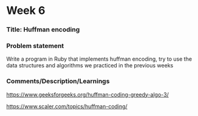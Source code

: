 # Week 6

### Title: Huffman encoding

### Problem statement
Write a program in Ruby that implements huffman encoding, try to use the data structures and algorithms we practiced in the previous weeks

### Comments/Description/Learnings
https://www.geeksforgeeks.org/huffman-coding-greedy-algo-3/

https://www.scaler.com/topics/huffman-coding/

